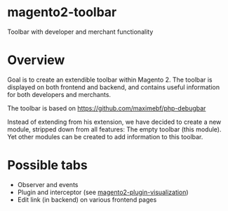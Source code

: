 # magento2-toolbar
Toolbar with developer and merchant functionality

# Overview
Goal is to create an extendible toolbar within Magento 2.
The toolbar is displayed on both frontend and
backend, and contains useful information for both developers and
merchants.

The toolbar is based on https://github.com/maximebf/php-debugbar

Instead of extending from his extension, we have decided to create
a new module, stripped down from all features: The empty toolbar (this module).
Yet other modules can be created to add information to this toolbar.

# Possible tabs
- Observer and events
- Plugin and interceptor (see [magento2-plugin-visualization](https://github.com/magento-hackathon/magento2-plugin-visualization))
- Edit link (in backend) on various frontend pages
